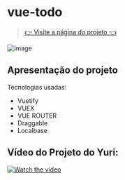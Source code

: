 # vue-todo

> [👉 Visite a página do projeto 👈]()

![image](https://user-images.githubusercontent.com/44410208/127399567-ee45cb10-9296-4f1d-bb30-da736c748972.png)


## Apresentação do projeto
Tecnologias usadas:

- Vuetify
- VUEX
- VUE ROUTER
- Draggable
- Localbase


## Vídeo do Projeto do Yuri:
[![Watch the video](https://user-images.githubusercontent.com/44410208/127400712-2850ba05-ddaa-42ba-ab00-2ac625b168ec.png)](https://youtu.be/fL2BAYzCIZs)

